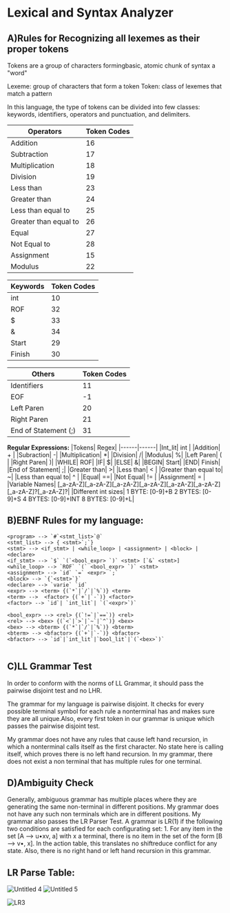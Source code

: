 # Lexical and Syntax Analyzer 



## A)Rules for Recognizing all lexemes as their proper tokens

Tokens are a group of characters formingbasic, atomic chunk of syntax a "word"

Lexeme: group of characters that form a token
Token: class of lexemes that match a pattern

In this language, the type of tokens can be divided into few classes: keywords, identifiers, operators and punctuation, and delimiters.

|Operators | Token Codes |
| ---------|-------------|
| Addition |  16
| Subtraction| 17        |
| Multiplication| 18      |
| Division | 19 |
| Less than | 23 |
| Greater than | 24 |
| Less than equal to | 25 |
| Greater than equal to | 26 |
| Equal | 27 |
| Not Equal to |28 |
| Assignment | 15 |
| Modulus | 22 |

|Keywords| Token Codes|
|--------|------------|
|int| 10
|ROF| 32|
|$| 33|
|&| 34|
|Start| 29|
|Finish| 30|

|Others|Token Codes|
|------|-----------|
|Identifiers| 11|
|EOF| -1|
|Left Paren| 20|
|Right Paren| 21|
|End of Statement (;)| 31|

**Regular Expressions:**
|Tokens| Regex|
|------|------|
|Int_lit| int |
|Addition| + |
|Subraction| -|
|Multiplication| *|
|Division| /|
|Modulus| %|
|Left Paren| ( |
|Right Paren| )|
|WHILE| ROF|
|IF| $|
|ELSE| &|
|BEGIN| Start|
|END| Finish|
|End of Statement| ;|
|Greater than| >|
|Less than| < |
|Greater than equal to| ~|
|Less than equal to| ^ |
|Equal| ==|
|Not Equal| != |
|Assignment| = |
|Variable Names| [_a-zA-Z][_a-zA-Z][_a-zA-Z][_a-zA-Z][_a-zA-Z][_a-zA-Z][_a-zA-Z]?[_a-zA-Z]?|
|Different int sizes| 1 BYTE: [0-9]+B   2 BYTES: [0-9]+S   4 BYTES: [0-9]+INT   8 BYTES: [0-9]+L|





## B)EBNF Rules for my language:

````
<program> --> `#`<stmt_list>`@`
<stmt_list> --> { <stmt>`;`}
<stmt> --> <if_stmt> | <while_loop> | <assignment> | <block> |  <declare> 
<if_stmt> --> `$` `(`<bool_expr> `)` <stmt> [`&` <stmt>]
<while_loop> --> `ROF` `(` <bool_expr> `)` <stmt>
<assignment> --> `id` `=` <expr> `;`
<block> --> `{`<stmt>`}`
<declare> --> `varie` `id` 
<expr> --> <term> {(`*`|`/`|`%`)} <term>
<term> -->  <factor> {(`+`|`-`)} <factor>
<factor> --> `id`| `int_lit`| `(`<expr>`)`

<bool_expr> --> <rel> {(`!=`|`==`)} <rel>
<rel> --> <bex> {(`<`|`>`|`~`|`^`)} <bex>
<bex> --> <bterm> {(`*`|`/`|`%`)} <bterm>
<bterm> --> <bfactor> {(`+`|`-`)} <bfactor>
<bfactor> --> `id`|`int_lit`|`bool_lit`|`(`<bex>`)`


````


## C)LL Grammar Test

In order to conform with the norms of LL Grammar, it should pass the pairwise disjoint test and no LHR.

The grammar for my language is pairwise disjoint. It checks for every possible terminal symbol for each rule a
nonterminal has and makes sure they are all unique.Also, every first token in our grammar is unique which passes the pairwise disjoint test.

My grammar does not have any rules that cause left hand recursion, in which a nonterminal calls itself as the first character. No state here is calling itself, which proves there is no left hand recursion. In my grammar, there does not exist a non terminal that has multiple rules for one terminal. 

## D)Ambiguity Check 

Generally, ambiguous grammar has multiple places where they are generating the same non-terminal in different positions. My grammar does not have any such non terminals which are in different positions. My grammar also passes the LR Parser Test. A grammar is LR(1) if the following two conditions are satisfied for each configurating set: 1. For any item in the set [A –> u•xv, a] with x a terminal, there is no item in the set of the form [B –> v•, x]. In the action table, this translates no shiftreduce conflict for any state. Also, there is no right hand or left hand recursion in this grammar.

## **LR Parse Table**:
![Untitled 4](https://user-images.githubusercontent.com/79378418/202880551-e21cd001-1605-4c57-b5fc-c071e2b2e4ec.jpg)
![Untitled 5](https://user-images.githubusercontent.com/79378418/202880562-55688789-f2b4-4cc8-8283-3b87a4f1194e.jpg)

![LR3](https://user-images.githubusercontent.com/79378418/202880534-bf40a4c6-698a-4399-bcad-acfd03703587.jpg)
